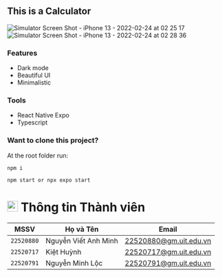 ## This is a Calculator

![Simulator Screen Shot - iPhone 13 - 2022-02-24 at 02 25 17](https://user-images.githubusercontent.com/43630417/155477881-5bd39925-55c3-4e22-9966-9ebc0976a863.png)
![Simulator Screen Shot - iPhone 13 - 2022-02-24 at 02 28 36](https://user-images.githubusercontent.com/43630417/155478260-05e30110-3144-4e99-8690-048bc8a00c8f.png)

### Features

- Dark mode
- Beautiful UI
- Minimalistic

### Tools

- React Native Expo
- Typescript

### Want to clone this project?

At the root folder run:

```
npm i
```

```
npm start or npx expo start
```

# <img src="https://img.icons8.com/fluency/48/000000/group.png" alt="Team Icon" width="25"/> Thông tin Thành viên

| MSSV       | Họ và Tên            | Email                  |
| ---------- | -------------------- | ---------------------- |
| `22520880` | Nguyễn Viết Anh Minh | 22520880@gm.uit.edu.vn |
| `22520717` | Kiệt Huỳnh           | 22520717@gm.uit.edu.vn |
| `22520791` | Nguyễn Minh Lộc      | 22520791@gm.uit.edu.vn |
